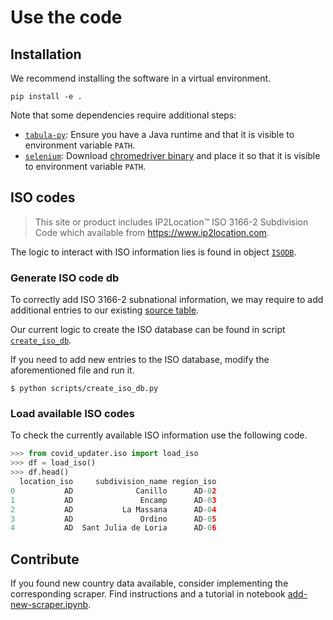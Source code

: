 # Use the code

## Installation
We recommend installing the software in a virtual environment.

```
pip install -e .
```

Note that some dependencies require additional steps:

- [`tabula-py`](https://github.com/chezou/tabula-py): Ensure you have a Java runtime and that it is visible to environment variable `PATH`.
- [`selenium`](https://github.com/SeleniumHQ/selenium): Download [chromedriver binary](https://chromedriver.chromium.org/downloads) and place it so that it is visible to environment variable `PATH`.

## ISO codes
> This site or product includes IP2Location™ ISO 3166-2 Subdivision Code which available from
> https://www.ip2location.com.

The logic to interact with ISO information lies is found in object [`ISODB`](../src/covid_updater/iso.py#L15).

### Generate ISO code db
To correctly add ISO 3166-2 subnational information, we may require to add additional entries to our existing
 [source table](../src/covid_updater/assets/IP2LOCATION-ISO3166-2.CSV).

Our current logic to create the ISO database can be found in script [`create_iso_db`](../scripts/create_iso_db.py).

If you need to add new entries to the ISO database, modify the aforementioned file and run it.

```
$ python scripts/create_iso_db.py
```

### Load available ISO codes
To check the currently available ISO information use the following code.

```python
>>> from covid_updater.iso import load_iso
>>> df = load_iso()
>>> df.head()
  location_iso     subdivision_name region_iso
0           AD              Canillo      AD-02
1           AD               Encamp      AD-03
2           AD           La Massana      AD-04
3           AD               Ordino      AD-05
4           AD  Sant Julia de Loria      AD-06
```

## Contribute

If you found new country data available, consider implementing the corresponding scraper. Find instructions and a
tutorial in notebook [add-new-scraper.ipynb](add-new-scraper.ipynb).
